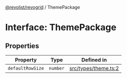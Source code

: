[@revolist/revogrid](README.md) / ThemePackage

# Interface: ThemePackage

## Properties

| Property | Type | Defined in |
| ------ | ------ | ------ |
| `defaultRowSize` | `number` | [src/types/theme.ts:2](https://github.com/revolist/revogrid/blob/25ca3c23eae2ed21be1e6ef1fe2d086a3aef0cb1/src/types/theme.ts#L2) |
